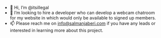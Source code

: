 - 👋 Hi, I’m @itsillegal
- 👀 I’m looking to hire a developer who can develop a webcam chatroom for my website in which would only be available to signed up members. 
- 📫 Please reach me on info@salmanjaberi.com if you have any leads or interested in learning more about this project. 
